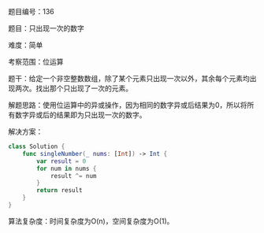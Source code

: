 题目编号：136

题目：只出现一次的数字

难度：简单

考察范围：位运算

题干：给定一个非空整数数组，除了某个元素只出现一次以外，其余每个元素均出现两次。找出那个只出现了一次的元素。

解题思路：使用位运算中的异或操作，因为相同的数字异或后结果为0，所以将所有数字异或后的结果即为只出现一次的数字。

解决方案：

```swift
class Solution {
    func singleNumber(_ nums: [Int]) -> Int {
        var result = 0
        for num in nums {
            result ^= num
        }
        return result
    }
}
```

算法复杂度：时间复杂度为O(n)，空间复杂度为O(1)。